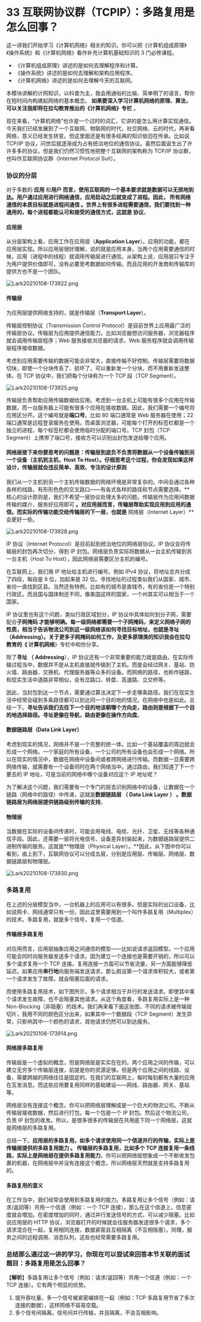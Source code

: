 # 33 互联网协议群（TCPIP）：多路复用是怎么回事？

这一讲我们开始学习《计算机网络》相关的知识。你可以把《计算机组成原理》《操作系统》和《计算机网络》看作补充计算机基础知识的 3 门必修课程。

- 《计算机组成原理》讲述的是如何去理解程序和计算。
- 《操作系统》讲述的是如何去理解和架构应用程序。
- 《计算机网络》讲述的是如何去理解今天的互联网。

本模块讲解的计网知识，以科普为主，我会用通俗的比喻、简单明了的语言，帮你在短时间内构建起网络的基本概念。 **如果要深入学习计算机网络的原理、算法，可以关注我即将在拉勾教育推出的《计算机网络》专栏** 。

现在来看，“计算机网络”也许是一个过时的词汇，它讲的是怎么用计算实现通信。今天我们已经发展到了一个互联网、物联网的时代，社交网络、云的时代，再来看网络，意义已经发生转变。但这里面还是有很多经典的知识依旧在传承。比如说 TCP/IP 协议，问世后就逐渐成为占有统治地位的通信协议。虽然后面诞生出了许许多多的协议，但是我们仍然习惯性地把整个互联网的架构称为 TCP/IP 协议群，也叫作互联网协议群（Internet Protocol Suit）。

### 协议的分层

对于多数的 **应用** 和**用户 **而言，使用互联网的一个基本要求就是数据可以无损地到达。用户通过应用进行网络通信，应用启动之后就变成了进程。因此，** 所有网络通信的本质目标就是进程间通信 **。世界上有很多进程需要通信，我们要找到一种通用的，每个进程都能认可和接受的通信方式，这就是** 协议**。

#### 应用层

从分层架构上看，应用工作在应用层（**Application Layer**）。应用的功能，都在应用层实现。所以应用层很好理解，说的就是应用本身。当两个应用需要通信的时候，应用（进程中的线程）就调用传输层进行通信。从架构上说，应用层只专注于为用户提供价值即可，没有必要思考数据如何传输。而且应用的开发商和传输库的提供方也不是一个团队。

![Lark20210108-173922.png](assets/CgpVE1_4KJCAcLUgAABciWzBY2I633.png)

#### 传输层

为应用层提供网络支持的，就是传输层（**Transport Layer**）。

传输层控制协议（Transmission Control Protocol）是目前世界上应用最广泛的传输层协议。传输层为应用提供通信能力。比如浏览器想访问服务器，浏览器程序就会调用传输层程序；Web 服务接收浏览器的请求，Web 服务程序就会调用传输层程序接收数据。

考虑到应用需要传输的数据可能会非常大，直接传输不好控制。传输层需要将数据切块，即使一个分块传丢了、损坏了，可以重新发一个分块，而不用重新发送整体。在 TCP 协议中，我们把每个分块称为一个 TCP 段（TCP Segment）。

![Lark20210108-173925.png](assets/Cip5yF_4KJ2AAqCRAABRo3rT3hE804.png)

传输层负责帮助应用传输数据给应用。考虑到一台主机上可能有很多个应用在传输数据，而一台服务器上可能有很多个应用在接收数据。因此，我们需要一个编号将应用区分开。这个编号就是**端口号**。比如 80 端口通常是 Web 服务器在使用；22 端口通常是远程登录服务在使用。而桌面浏览器，可能每个打开的标签栏都是一个独立的进程，每个标签栏都会使用临时分配的端口号。TCP 封包（TCP Segment）上携带了端口号，接收方可以识别出封包发送给哪个应用。

#### 网络层**接下来你要思考的问题是：传输层到底负不负责将数据从一个设备传输到另一个设备**（主机到主机，Host To Host）。仔细思考这个过程，你会发现如果这样设计，传输层就会违反简单、高效、专注的设计原则

我们从一个主机到另一个主机传输数据的网络环境是非常复杂的。中间会通过各种各样的线路，有形形色色的交叉路口——有各式各样的路径和节点需要选择。\*\*核心的设计原则是，我们不希望一层协议处理太多的问题。传输层作为应用间数据传输的媒介，服务好应用即可 **。对应用层而言，传输层帮助实现应用到应用的通信。而实际的传输功能交给传输层的下一层，也就是** 网络层（Internet Layer）\*\*会更好一些。

![Lark20210108-173928.png](assets/CgpVE1_4KKaAeyVoAABvyFiqSu8542.png)

IP 协议（Internet Protocol）是目前起到统治地位的网络层协议。IP 协议会将传输层的封包再次切分，得到 IP 封包。网络层负责实际将数据从一台主机传输到另一台主机（Host To Host），因此网络层需要区分主机的编号。

在互联网上，我们用 IP 地址给主机进行编号。例如 IPv4 协议，将地址总共分成了四段，每段是 8 位，加起来是 32 位。寻找地址的过程类似我们从国家、城市、省份一直找到区县。当然还有特例，比如有的城市是直辖市，有的省份是一个特别行政区。而且国与国体制还不同，像美国这样的国家，一个州其实可以相当于一个国家。

IP 协议里也有这个问题，类似行政区域划分，IP 协议中具体如何划分子网，需要配合**子网掩码 **才能够明确。每一级网络都需要一个子网掩码，来定义网络子网的性质，相当于告诉物流公司到这一级网络该如何寻找目标地址，也就是寻址（Addressing）。关于更多子网掩码如何工作，及更多原理类的知识我会在拉勾教育的《** 计算机网络**》专栏中和你分享。

除了**寻址 **（** Addressing**），IP 协议还有一个非常重要的能力就是路由。在实际传输过程当中，数据并不是从主机直接就传输到了主机。而是会经过网关、基站、防火墙、路由器、交换机、代理服务器等众多的设备。而网络的路径，也称作链路，和现实生活中道路非常相似，会有岔路口、转盘、高速路、立交桥等。

因此，当封包到达一个节点，需要通过算法决定下一步走哪条路径。我们在现实生活中经常会碰到多条路径都可以到达同一个目的地的情况，在网络中也是如此。总结一下。**寻址告诉我们去往下一个目的地该朝哪个方向走，路由则是根据下一个目的地选择路径。寻址更像在导航，路由更像在操作方向盘**。

#### 数据链路层（Data Link Layer）

考虑到现实的情况，网络并不是一个完整的统一体。比如一个基站覆盖的周边就会形成一个网络。一个家庭的所有设备，一个公司的所有设备也会形成一个网络。所以在现实的情况中，数据在网络中设备间或者跨网络进行传输。而数据一旦需要跨网络传输，就需要有一个设备同时在两个网络当中。通过路由，我们知道了下一个要去的 IP 地址，可是当前的网络中哪个设备对应这个 IP 地址呢？

为了解决这个问题，我们需要有一个专门的层去识别网络中的设备，让数据在一个链路（网络中的路径）中传递，这就是**数据链路层 **（** Data Link Layer **）** 。数据链路层为网络层提供链路级别传输的支持**。

#### 物理层

当数据在实际的设备间传递时，可能会用电线、电缆、光纤、卫星、无线等各种通信手段。因此，还需要一层将光电信号、设备差异封装起来，为数据链路层提供二进制传输的服务。这就是\*\*物理层（Physical Layer）。\*\*因此，从下图中你可以看到，由上到下，互联网协议可以分成五层，分别是应用层、传输层、网络层、数据链路层和物理层。

![Lark20210108-173930.png](assets/Cip5yF_4KLaAI5ILAADP48Fx5U4933.png)

### 多路复用

在上述的分层模型当中，一台机器上的应用可以有很多。但是实际的出口设备，比如说网卡、网线通常只有一份。因此这里需要用到一个叫作多路复用（Multiplex）的技术。多路复用，就是多个信号，复用一个信道。

#### 传输层多路复用

对应用而言，应用层抽象应用之间通信的模型——比如说请求返回模型。一个应用可能会同时向服务器发送多个请求。因为建立一个连接也是需要开销的，所以可以多个请求复用一个 TCP 连接。复用连接一方面可以节省流量，另一方面能够降低延迟。如果应用**串行地**向服务端发送请求，那么假设第一个请求体积较大，或者第一个请求发生了故障，就会阻塞后面的请求。

而使用多路复用技术，如下图所示，多个请求相当于并行的发送请求。即使其中某个请求发生故障，也不会阻塞其他请求。从这个角度看，多路复用实际上是一种 Non-Blocking（非阻塞）的技术。我们再来看下面这张图，不同的请求被传输层切片，我用不同的颜色区分出来，如果其中一个数据段（TCP Segment）发生异常，只影响其中一个颜色的请求，其他请求仍然可以到达服务。

![Lark20210108-173914.png](assets/CgpVE1_4KL-AayuCAABq3jjcwtE543.png)

#### 网络层多路复用

传输层是一个虚拟的概念，但是网络层是实实在在的。两个应用之间的传输，可以建立无穷多个传输层连接，前提是你的资源足够。但是两个应用之间的线路、设备，需要跨越的网络往往是固定的。在我们的互联网上，每时每刻都有大量的应用在互发消息。而这些应用要复用同样的基础建设——网线、路由器、网关、基站等。

网络层没有连接这个概念。你可以把网络层理解成是一个巨大的物流公司。不断从传输层接收数据，然后进行打包，每一个包是一个 IP 封包。然后这个物流公司，负责 IP 封包的收发。所以，是很多很多的传输层在共用底下同一个网络层，这就是网络层的多路复用。

总结一下。**应用层的多路复用，如多个请求使用同一个信道并行的传输，实际上是传输层提供的多路复用能力 **。** 传输层的多路复用，比如多个 TCP 连接复用一条线路，实际上是网络层在提供多路复用能力**。你可以把网络层想象成一个不断收发包裹的机器，在网络层中并没有连接这个概念，所以网络层天然就是支持多路复用的。

#### 多路复用的意义

在工作当中，我们经常会使用到多路复用的能力。多路复用让多个信号（例如：请求/返回等）共用一个信道（例如：一个 TCP 连接），那么在这个信道上，信息密度就会增加。在密度增加的同时，通过并行发送信号的方式，可以减少阻塞。比如说应用层的 HTTP 协议，浏览器打开的时候就会往服务器发送很多个请求，多个请求混合在一起，复用相同连接，数据紧密且互相隔离（不互相阻塞）。同理，服务之间的远程调用、消息队列，这些也经常需要多路复用。

### 总结**那么通过这一讲的学习，你现在可以尝试来回答本节关联的面试题目：多路复用是怎么回事**？

【**解析**】多路复用让多个信号（例如：请求/返回等）共用一个信道（例如：一个 TCP 连接）。它有两个明显的优势。

1. 提升吞吐量。多一个信号被紧密编排在一起（例如：TCP 多路复用节省了多次连接的数据），这样网络不容易空载。
1. 多个信号间隔离。信号间并行传输，并且隔离，不会互相影响。
